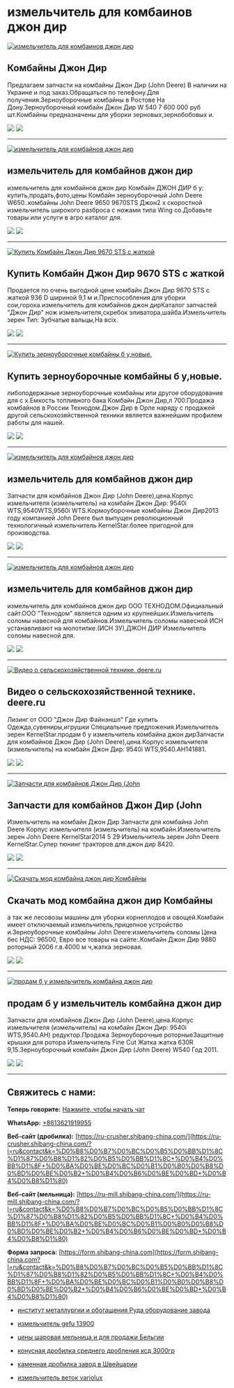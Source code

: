 # измельчитель для комбаинов джон дир

<a href="https://swt.shibang-china.com/?l=ru&img&k=%D0%B8%D0%B7%D0%BC%D0%B5%D0%BB%D1%8C%D1%87%D0%B8%D1%82%D0%B5%D0%BB%D1%8C+%D0%B4%D0%BB%D1%8F+%D0%BA%D0%BE%D0%BC%D0%B1%D0%B0%D0%B8%D0%BD%D0%BE%D0%B2+%D0%B4%D0%B6%D0%BE%D0%BD+%D0%B4%D0%B8%D1%80" target="_blank">![измельчитель для комбаинов джон дир](http://static.shibang-china.com/all-800x300/1063.jpg)</a>

## Комбайны Джон Дир
Предлагаем запчасти на комбайны Джон Дир (John Deere) В наличии на Украине и под заказ.Обращаться по телефону.Для получения.Зерноуборочные комбайны в Ростове На Дону.Зерноуборочный комбайн Джон Дир W 540 7 600 000 руб шт.Комбайны предназначены для уборки зерновых,зернобобовых и.


<a href="https://whatsapp.shibangsoft.com/WhatsApp.php" target="_blank" title="WhatsApp">![](http://static.shibang-china.com/icon/whatsapp.png)</a> <a href="https://swt.shibang-china.com/?l=ru&icon&k=%D0%B8%D0%B7%D0%BC%D0%B5%D0%BB%D1%8C%D1%87%D0%B8%D1%82%D0%B5%D0%BB%D1%8C+%D0%B4%D0%BB%D1%8F+%D0%BA%D0%BE%D0%BC%D0%B1%D0%B0%D0%B8%D0%BD%D0%BE%D0%B2+%D0%B4%D0%B6%D0%BE%D0%BD+%D0%B4%D0%B8%D1%80" target="_blank">![](http://static.shibang-china.com/icon/chat-ru.png)</a>

---

<a href="https://swt.shibang-china.com/?l=ru&img&k=%D0%B8%D0%B7%D0%BC%D0%B5%D0%BB%D1%8C%D1%87%D0%B8%D1%82%D0%B5%D0%BB%D1%8C+%D0%B4%D0%BB%D1%8F+%D0%BA%D0%BE%D0%BC%D0%B1%D0%B0%D0%B8%D0%BD%D0%BE%D0%B2+%D0%B4%D0%B6%D0%BE%D0%BD+%D0%B4%D0%B8%D1%80" target="_blank">![измельчитель для комбайнов джон дир](http://static.shibang-china.com/all-800x300/1185.jpg)</a>

## измельчитель для комбайнов джон дир
измельчитель для комбайнов джон дир Комбайн ДЖОН ДИР б у: купить,продать,фото,цены Комбайн зерноуборочный John Deere W650..комбайны John Deere 9650 9670STS Джон2 х скоростной измельчитель широкого разброса с ножами типа Wing со.Добавьте товары или услуги в агро каталог для.


<a href="https://whatsapp.shibangsoft.com/WhatsApp.php" target="_blank" title="WhatsApp">![](http://static.shibang-china.com/icon/whatsapp.png)</a> <a href="https://swt.shibang-china.com/?l=ru&icon&k=%D0%B8%D0%B7%D0%BC%D0%B5%D0%BB%D1%8C%D1%87%D0%B8%D1%82%D0%B5%D0%BB%D1%8C+%D0%B4%D0%BB%D1%8F+%D0%BA%D0%BE%D0%BC%D0%B1%D0%B0%D0%B8%D0%BD%D0%BE%D0%B2+%D0%B4%D0%B6%D0%BE%D0%BD+%D0%B4%D0%B8%D1%80" target="_blank">![](http://static.shibang-china.com/icon/chat-ru.png)</a>

---

<a href="https://swt.shibang-china.com/?l=ru&img&k=%D0%B8%D0%B7%D0%BC%D0%B5%D0%BB%D1%8C%D1%87%D0%B8%D1%82%D0%B5%D0%BB%D1%8C+%D0%B4%D0%BB%D1%8F+%D0%BA%D0%BE%D0%BC%D0%B1%D0%B0%D0%B8%D0%BD%D0%BE%D0%B2+%D0%B4%D0%B6%D0%BE%D0%BD+%D0%B4%D0%B8%D1%80" target="_blank">![Купить Комбайн Джон Дир 9670 STS с жаткой](http://static.shibang-china.com/all-800x300/55.jpg)</a>

## Купить Комбайн Джон Дир 9670 STS с жаткой
Продается по очень выгодной цене комбайн Джон Дир 9670 STS с жаткой 936 D шириной 9,1 м и.Приспособления для уборки сои,гороха.измельчитель для комбайнов джон дирКаталог запчастей "Джон Дир" нож измельчителя,скребок эливатора,шайба.Измельчитель зерен Тип: Зубчатые вальцы,На всіх.


<a href="https://whatsapp.shibangsoft.com/WhatsApp.php" target="_blank" title="WhatsApp">![](http://static.shibang-china.com/icon/whatsapp.png)</a> <a href="https://swt.shibang-china.com/?l=ru&icon&k=%D0%B8%D0%B7%D0%BC%D0%B5%D0%BB%D1%8C%D1%87%D0%B8%D1%82%D0%B5%D0%BB%D1%8C+%D0%B4%D0%BB%D1%8F+%D0%BA%D0%BE%D0%BC%D0%B1%D0%B0%D0%B8%D0%BD%D0%BE%D0%B2+%D0%B4%D0%B6%D0%BE%D0%BD+%D0%B4%D0%B8%D1%80" target="_blank">![](http://static.shibang-china.com/icon/chat-ru.png)</a>

---

<a href="https://swt.shibang-china.com/?l=ru&img&k=%D0%B8%D0%B7%D0%BC%D0%B5%D0%BB%D1%8C%D1%87%D0%B8%D1%82%D0%B5%D0%BB%D1%8C+%D0%B4%D0%BB%D1%8F+%D0%BA%D0%BE%D0%BC%D0%B1%D0%B0%D0%B8%D0%BD%D0%BE%D0%B2+%D0%B4%D0%B6%D0%BE%D0%BD+%D0%B4%D0%B8%D1%80" target="_blank">![Купить зерноуборочные комбайны б у,новые.](http://static.shibang-china.com/all-800x300/385.jpg)</a>

## Купить зерноуборочные комбайны б у,новые.
либоподержаные зерноуборочные комбайны или другое оборудование для с х.Емкость топливного бака Комбайн Джон Дир,л 700.Продажа комбайнов в России Технодом.Джон Дир в Орле наряду с продажей другой сельскохозяйственной техники является важнейшим профилем работы для нашей.


<a href="https://whatsapp.shibangsoft.com/WhatsApp.php" target="_blank" title="WhatsApp">![](http://static.shibang-china.com/icon/whatsapp.png)</a> <a href="https://swt.shibang-china.com/?l=ru&icon&k=%D0%B8%D0%B7%D0%BC%D0%B5%D0%BB%D1%8C%D1%87%D0%B8%D1%82%D0%B5%D0%BB%D1%8C+%D0%B4%D0%BB%D1%8F+%D0%BA%D0%BE%D0%BC%D0%B1%D0%B0%D0%B8%D0%BD%D0%BE%D0%B2+%D0%B4%D0%B6%D0%BE%D0%BD+%D0%B4%D0%B8%D1%80" target="_blank">![](http://static.shibang-china.com/icon/chat-ru.png)</a>

---

<a href="https://swt.shibang-china.com/?l=ru&img&k=%D0%B8%D0%B7%D0%BC%D0%B5%D0%BB%D1%8C%D1%87%D0%B8%D1%82%D0%B5%D0%BB%D1%8C+%D0%B4%D0%BB%D1%8F+%D0%BA%D0%BE%D0%BC%D0%B1%D0%B0%D0%B8%D0%BD%D0%BE%D0%B2+%D0%B4%D0%B6%D0%BE%D0%BD+%D0%B4%D0%B8%D1%80" target="_blank">![измельчитель для комбайнов джон дир](http://static.shibang-china.com/all-800x300/1306.jpg)</a>

## измельчитель для комбайнов джон дир
Запчасти для комбайнов Джон Дир (John Deere),цена.Корпус измельчителя (измельчитель) на комбайн Джон Дир: 9540i WTS,9540WTS,9560i WTS.Кормоуборочные комбайны Джон Дир2013 году компанией John Deere был выпущен революционный технологичный измельчитель KernelStar.более пригодной для производства.


<a href="https://whatsapp.shibangsoft.com/WhatsApp.php" target="_blank" title="WhatsApp">![](http://static.shibang-china.com/icon/whatsapp.png)</a> <a href="https://swt.shibang-china.com/?l=ru&icon&k=%D0%B8%D0%B7%D0%BC%D0%B5%D0%BB%D1%8C%D1%87%D0%B8%D1%82%D0%B5%D0%BB%D1%8C+%D0%B4%D0%BB%D1%8F+%D0%BA%D0%BE%D0%BC%D0%B1%D0%B0%D0%B8%D0%BD%D0%BE%D0%B2+%D0%B4%D0%B6%D0%BE%D0%BD+%D0%B4%D0%B8%D1%80" target="_blank">![](http://static.shibang-china.com/icon/chat-ru.png)</a>

---

<a href="https://swt.shibang-china.com/?l=ru&img&k=%D0%B8%D0%B7%D0%BC%D0%B5%D0%BB%D1%8C%D1%87%D0%B8%D1%82%D0%B5%D0%BB%D1%8C+%D0%B4%D0%BB%D1%8F+%D0%BA%D0%BE%D0%BC%D0%B1%D0%B0%D0%B8%D0%BD%D0%BE%D0%B2+%D0%B4%D0%B6%D0%BE%D0%BD+%D0%B4%D0%B8%D1%80" target="_blank">![измельчитель для комбайнов джон дир](http://static.shibang-china.com/all-800x300/283.jpg)</a>

## измельчитель для комбайнов джон дир
измельчитель для комбайнов джон дир ООО ТЕХНОДОМ.Официальный сайт.ООО "Технодом" является одним из крупнейших.Измельчитель соломы навесной для комбайнов.Измельчитель соломы навесной ИСН устанавливают на молотилке.(ИСН 3У),ДЖОН ДИР Измельчитель соломы навесной для.


<a href="https://whatsapp.shibangsoft.com/WhatsApp.php" target="_blank" title="WhatsApp">![](http://static.shibang-china.com/icon/whatsapp.png)</a> <a href="https://swt.shibang-china.com/?l=ru&icon&k=%D0%B8%D0%B7%D0%BC%D0%B5%D0%BB%D1%8C%D1%87%D0%B8%D1%82%D0%B5%D0%BB%D1%8C+%D0%B4%D0%BB%D1%8F+%D0%BA%D0%BE%D0%BC%D0%B1%D0%B0%D0%B8%D0%BD%D0%BE%D0%B2+%D0%B4%D0%B6%D0%BE%D0%BD+%D0%B4%D0%B8%D1%80" target="_blank">![](http://static.shibang-china.com/icon/chat-ru.png)</a>

---

<a href="https://swt.shibang-china.com/?l=ru&img&k=%D0%B8%D0%B7%D0%BC%D0%B5%D0%BB%D1%8C%D1%87%D0%B8%D1%82%D0%B5%D0%BB%D1%8C+%D0%B4%D0%BB%D1%8F+%D0%BA%D0%BE%D0%BC%D0%B1%D0%B0%D0%B8%D0%BD%D0%BE%D0%B2+%D0%B4%D0%B6%D0%BE%D0%BD+%D0%B4%D0%B8%D1%80" target="_blank">![Видео о сельскохозяйственной технике. deere.ru](http://static.shibang-china.com/all-800x300/1034.jpg)</a>

## Видео о сельскохозяйственной технике. deere.ru
Лизинг от ООО "Джон Дир Файнэншл" Где купить Одежда,сувениры,игрушки Специальные предложения.Измельчитель зерен KernelStar.продам б у измельчитель комбайна джон дирЗапчасти для комбайнов Джон Дир (John Deere),цена.Корпус измельчителя (измельчитель) на комбайн Джон Дир: 9540i WTS,9540.AH141881.


<a href="https://whatsapp.shibangsoft.com/WhatsApp.php" target="_blank" title="WhatsApp">![](http://static.shibang-china.com/icon/whatsapp.png)</a> <a href="https://swt.shibang-china.com/?l=ru&icon&k=%D0%B8%D0%B7%D0%BC%D0%B5%D0%BB%D1%8C%D1%87%D0%B8%D1%82%D0%B5%D0%BB%D1%8C+%D0%B4%D0%BB%D1%8F+%D0%BA%D0%BE%D0%BC%D0%B1%D0%B0%D0%B8%D0%BD%D0%BE%D0%B2+%D0%B4%D0%B6%D0%BE%D0%BD+%D0%B4%D0%B8%D1%80" target="_blank">![](http://static.shibang-china.com/icon/chat-ru.png)</a>

---

<a href="https://swt.shibang-china.com/?l=ru&img&k=%D0%B8%D0%B7%D0%BC%D0%B5%D0%BB%D1%8C%D1%87%D0%B8%D1%82%D0%B5%D0%BB%D1%8C+%D0%B4%D0%BB%D1%8F+%D0%BA%D0%BE%D0%BC%D0%B1%D0%B0%D0%B8%D0%BD%D0%BE%D0%B2+%D0%B4%D0%B6%D0%BE%D0%BD+%D0%B4%D0%B8%D1%80" target="_blank">![Запчасти для комбайнов Джон Дир (John](http://static.shibang-china.com/all-800x300/107.jpg)</a>

## Запчасти для комбайнов Джон Дир (John
Измельчитель на комбайн Джон Дир Запчасти для комбайна John Deere Корпус измельчителя (измельчитель) на комбайн.Измельчитель зерен John Deere KernelStar2014 5 29·Измельчитель зерен John Deere KernelStar.Супер тюнинг тракторов для.джон дир 8420.


<a href="https://whatsapp.shibangsoft.com/WhatsApp.php" target="_blank" title="WhatsApp">![](http://static.shibang-china.com/icon/whatsapp.png)</a> <a href="https://swt.shibang-china.com/?l=ru&icon&k=%D0%B8%D0%B7%D0%BC%D0%B5%D0%BB%D1%8C%D1%87%D0%B8%D1%82%D0%B5%D0%BB%D1%8C+%D0%B4%D0%BB%D1%8F+%D0%BA%D0%BE%D0%BC%D0%B1%D0%B0%D0%B8%D0%BD%D0%BE%D0%B2+%D0%B4%D0%B6%D0%BE%D0%BD+%D0%B4%D0%B8%D1%80" target="_blank">![](http://static.shibang-china.com/icon/chat-ru.png)</a>

---

<a href="https://swt.shibang-china.com/?l=ru&img&k=%D0%B8%D0%B7%D0%BC%D0%B5%D0%BB%D1%8C%D1%87%D0%B8%D1%82%D0%B5%D0%BB%D1%8C+%D0%B4%D0%BB%D1%8F+%D0%BA%D0%BE%D0%BC%D0%B1%D0%B0%D0%B8%D0%BD%D0%BE%D0%B2+%D0%B4%D0%B6%D0%BE%D0%BD+%D0%B4%D0%B8%D1%80" target="_blank">![Скачать мод комбайна джон дир Комбайны](http://static.shibang-china.com/all-800x300/1496.jpg)</a>

## Скачать мод комбайна джон дир Комбайны
а так же лесовозы машины для уборки корнеплодов и овощей.Комбайн имеет отключаемый измельчитель,прицепное устройство и.Зерноуборочные комбайны John Deere:измельчитель соломы Цена бес НДС: 96500, Евро все товары на сайте:.Комбайн Джон Дир 9880 роторный 2006 г.в.4000 м ч,жатка зерновая.


<a href="https://whatsapp.shibangsoft.com/WhatsApp.php" target="_blank" title="WhatsApp">![](http://static.shibang-china.com/icon/whatsapp.png)</a> <a href="https://swt.shibang-china.com/?l=ru&icon&k=%D0%B8%D0%B7%D0%BC%D0%B5%D0%BB%D1%8C%D1%87%D0%B8%D1%82%D0%B5%D0%BB%D1%8C+%D0%B4%D0%BB%D1%8F+%D0%BA%D0%BE%D0%BC%D0%B1%D0%B0%D0%B8%D0%BD%D0%BE%D0%B2+%D0%B4%D0%B6%D0%BE%D0%BD+%D0%B4%D0%B8%D1%80" target="_blank">![](http://static.shibang-china.com/icon/chat-ru.png)</a>

---

<a href="https://swt.shibang-china.com/?l=ru&img&k=%D0%B8%D0%B7%D0%BC%D0%B5%D0%BB%D1%8C%D1%87%D0%B8%D1%82%D0%B5%D0%BB%D1%8C+%D0%B4%D0%BB%D1%8F+%D0%BA%D0%BE%D0%BC%D0%B1%D0%B0%D0%B8%D0%BD%D0%BE%D0%B2+%D0%B4%D0%B6%D0%BE%D0%BD+%D0%B4%D0%B8%D1%80" target="_blank">![продам б у измельчитель комбайна джон дир](http://static.shibang-china.com/all-800x300/412.jpg)</a>

## продам б у измельчитель комбайна джон дир
Запчасти для комбайнов Джон Дир (John Deere),цена.Корпус измельчителя (измельчитель) на комбайн Джон Дир: 9540i WTS,9540.AH) редуктор.Продажа Зерноуборочные роторныеЗащитные крышки для ротора Измельчитель Fine Cut Жатка жатка 630R 9,15.Зерноуборочный комбайн Джон Дир (John Deere) W540 Год 2011.


<a href="https://whatsapp.shibangsoft.com/WhatsApp.php" target="_blank" title="WhatsApp">![](http://static.shibang-china.com/icon/whatsapp.png)</a> <a href="https://swt.shibang-china.com/?l=ru&icon&k=%D0%B8%D0%B7%D0%BC%D0%B5%D0%BB%D1%8C%D1%87%D0%B8%D1%82%D0%B5%D0%BB%D1%8C+%D0%B4%D0%BB%D1%8F+%D0%BA%D0%BE%D0%BC%D0%B1%D0%B0%D0%B8%D0%BD%D0%BE%D0%B2+%D0%B4%D0%B6%D0%BE%D0%BD+%D0%B4%D0%B8%D1%80" target="_blank">![](http://static.shibang-china.com/icon/chat-ru.png)</a>

---
## Свяжитесь с нами:

**Теперь говорите:** [Нажмите, чтобы начать чат](https://swt.shibang-china.com?l=ru&contact&k=%D0%B8%D0%B7%D0%BC%D0%B5%D0%BB%D1%8C%D1%87%D0%B8%D1%82%D0%B5%D0%BB%D1%8C+%D0%B4%D0%BB%D1%8F+%D0%BA%D0%BE%D0%BC%D0%B1%D0%B0%D0%B8%D0%BD%D0%BE%D0%B2+%D0%B4%D0%B6%D0%BE%D0%BD+%D0%B4%D0%B8%D1%80)

**WhatsApp:**  [+8613621919955](https://whatsapp.shibangsoft.com/WhatsApp.php)

**Веб-сайт (дробилка):** [https://ru-crusher.shibang-china.com/](https://ru-crusher.shibang-china.com/?l=ru&contact&k=%D0%B8%D0%B7%D0%BC%D0%B5%D0%BB%D1%8C%D1%87%D0%B8%D1%82%D0%B5%D0%BB%D1%8C+%D0%B4%D0%BB%D1%8F+%D0%BA%D0%BE%D0%BC%D0%B1%D0%B0%D0%B8%D0%BD%D0%BE%D0%B2+%D0%B4%D0%B6%D0%BE%D0%BD+%D0%B4%D0%B8%D1%80)

**Веб-сайт (мельница):** [https://ru-mill.shibang-china.com/](https://ru-mill.shibang-china.com/?l=ru&contact&k=%D0%B8%D0%B7%D0%BC%D0%B5%D0%BB%D1%8C%D1%87%D0%B8%D1%82%D0%B5%D0%BB%D1%8C+%D0%B4%D0%BB%D1%8F+%D0%BA%D0%BE%D0%BC%D0%B1%D0%B0%D0%B8%D0%BD%D0%BE%D0%B2+%D0%B4%D0%B6%D0%BE%D0%BD+%D0%B4%D0%B8%D1%80)

**Форма запроса:** [https://form.shibang-china.com](https://form.shibang-china.com?l=ru&contact&k=%D0%B8%D0%B7%D0%BC%D0%B5%D0%BB%D1%8C%D1%87%D0%B8%D1%82%D0%B5%D0%BB%D1%8C+%D0%B4%D0%BB%D1%8F+%D0%BA%D0%BE%D0%BC%D0%B1%D0%B0%D0%B8%D0%BD%D0%BE%D0%B2+%D0%B4%D0%B6%D0%BE%D0%BD+%D0%B4%D0%B8%D1%80)

* [институт металлургии и обогащения Руда оборудование завода](../97/%D0%B8%D0%BD%D1%81%D1%82%D0%B8%D1%82%D1%83%D1%82%20%D0%BC%D0%B5%D1%82%D0%B0%D0%BB%D0%BB%D1%83%D1%80%D0%B3%D0%B8%D0%B8%20%D0%B8%20%D0%BE%D0%B1%D0%BE%D0%B3%D0%B0%D1%89%D0%B5%D0%BD%D0%B8%D1%8F%20%D0%A0%D1%83%D0%B4%D0%B0%20%D0%BE%D0%B1%D0%BE%D1%80%D1%83%D0%B4%D0%BE%D0%B2%D0%B0%D0%BD%D0%B8%D0%B5%20%D0%B7%D0%B0%D0%B2%D0%BE%D0%B4%D0%B0.md)

* [измельчитель gefu 13900](../103/%D0%B8%D0%B7%D0%BC%D0%B5%D0%BB%D1%8C%D1%87%D0%B8%D1%82%D0%B5%D0%BB%D1%8C%20gefu%2013900.md)

* [цены шаровая мельница и для продажи Бельгии](../104/%D1%86%D0%B5%D0%BD%D1%8B%20%D1%88%D0%B0%D1%80%D0%BE%D0%B2%D0%B0%D1%8F%20%D0%BC%D0%B5%D0%BB%D1%8C%D0%BD%D0%B8%D1%86%D0%B0%20%D0%B8%20%D0%B4%D0%BB%D1%8F%20%D0%BF%D1%80%D0%BE%D0%B4%D0%B0%D0%B6%D0%B8%20%D0%91%D0%B5%D0%BB%D1%8C%D0%B3%D0%B8%D0%B8.md)

* [конусная дробилка среднего дробления ксд 3000гр](../105/%D0%BA%D0%BE%D0%BD%D1%83%D1%81%D0%BD%D0%B0%D1%8F%20%D0%B4%D1%80%D0%BE%D0%B1%D0%B8%D0%BB%D0%BA%D0%B0%20%D1%81%D1%80%D0%B5%D0%B4%D0%BD%D0%B5%D0%B3%D0%BE%20%D0%B4%D1%80%D0%BE%D0%B1%D0%BB%D0%B5%D0%BD%D0%B8%D1%8F%20%D0%BA%D1%81%D0%B4%203000%D0%B3%D1%80.md)

* [каменная дробилка завод в Швейцарии](../93/%D0%BA%D0%B0%D0%BC%D0%B5%D0%BD%D0%BD%D0%B0%D1%8F%20%D0%B4%D1%80%D0%BE%D0%B1%D0%B8%D0%BB%D0%BA%D0%B0%20%D0%B7%D0%B0%D0%B2%D0%BE%D0%B4%20%D0%B2%20%D0%A8%D0%B2%D0%B5%D0%B9%D1%86%D0%B0%D1%80%D0%B8%D0%B8.md)

* [измельчитель веток variolux](../105/%D0%B8%D0%B7%D0%BC%D0%B5%D0%BB%D1%8C%D1%87%D0%B8%D1%82%D0%B5%D0%BB%D1%8C%20%D0%B2%D0%B5%D1%82%D0%BE%D0%BA%20variolux.md)